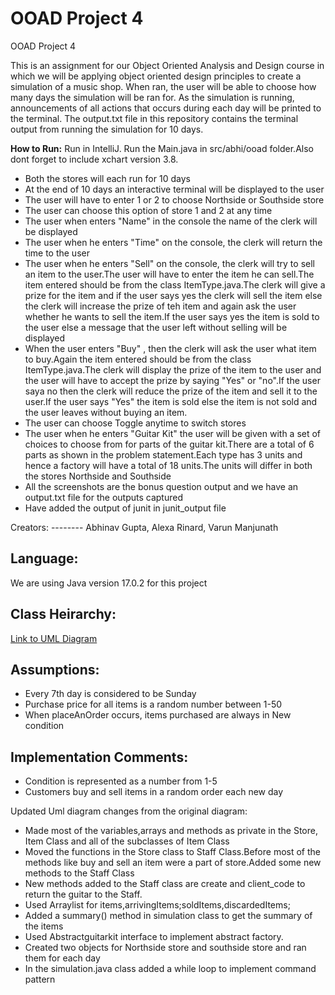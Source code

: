 # OOAD Project 4
 OOAD Project 4

This is an assignment for our Object Oriented Analysis and Design course in which we will be applying object oriented design principles to create a simulation of a music shop. When ran, the user will be able to choose how many days the simulation will be ran for. As the simulation is running, announcements of all actions that occurs during each day will be printed to the terminal. The output.txt file in this repository contains the terminal output from running the simulation for 10 days.

**How to Run:**
Run in IntelliJ. Run the Main.java in src/abhi/ooad folder.Also dont forget to include xchart version 3.8.
<ul>
 <li>Both the stores will each run for 10 days</li>
 <li>At the end of 10 days an interactive terminal will be displayed to the user</li>
 <li>The user will have to enter 1 or 2 to choose Northside or Southside store</li>
 <li>The user can choose this option of store 1 and 2 at any time</li>
  <li>The user when enters "Name" in the console the name of the clerk will be displayed </li>
  <li>The user when he enters "Time" on the console, the clerk will return the time to the user</li>
  <li>The user when he enters "Sell" on the console, the clerk will try to sell an item to the user.The user will have to enter the item he can sell.The item entered should be from the class ItemType.java.The clerk will give a prize for the item and if the user says yes the clerk will sell the item else the clerk will increase the prize of teh item and again ask the user whether he wants to sell the item.If the user says yes the item is sold to the user else a message that the user left without selling will be displayed</li>
     <li>When the user enters "Buy" , then the clerk will ask the user what item to buy.Again the item entered should be from the class ItemType.java.The clerk will display the prize of the item to the user and the user will have to accept the prize by saying "Yes"  or "no".If the user saya no then the clerk will reduce the prize of the item and sell it to the user.If the user says "Yes" the item is sold else the item is not sold and the user leaves without buying an item.
<li>The user can choose Toggle anytime to switch stores</li>
 <li>The user when he enters "Guitar Kit" the user will be given with a set of choices to choose from for parts of the guitar kit.There are a total of 6 parts as shown in the problem statement.Each type has 3 units and hence a factory will have a total of 18 units.The units will differ in both the stores Northside and Southside</li>
 <li>All the screenshots are the bonus question output and we have an output.txt file for the outputs captured</li>
 <li>Have added the output of junit in junit_output file</li>
</ul>
Creators: 
--------
Abhinav Gupta, Alexa Rinard, Varun Manjunath

Language: 
--------
We are using Java version 17.0.2 for this project

Class Heirarchy:
------------

<a href = "https://lucid.app/lucidchart/4bec437b-3542-4f9a-b3f0-1b8d1d7ad336/edit?invitationId=inv_dde5e83c-e87b-4a5d-843b-9044843acab7&page=0_0#"> Link to UML Diagram </a>

Assumptions:
------------

<ul>
  <li>Every 7th day is considered to be Sunday</li>
  <li>Purchase price for all items is a random number between 1-50</li>
  <li>When placeAnOrder occurs, items purchased are always in New condition</li>
</ul>

Implementation Comments:
------------------------

<ul>
  <li>Condition is represented as a number from 1-5</li>
  <li>Customers buy and sell items in a random order each new day</li>
</ul>
Updated Uml diagram changes from the original diagram:
<ul>
  <li>Made most of the variables,arrays and methods as private in the Store, Item Class and all of the subclasses of Item Class</li>
  <li>Moved the functions in the Store class to Staff Class.Before most of the methods like buy and sell an item were a part of store.Added some new methods to the Staff Class</li>
  <li>New methods added to the Staff class are create and client_code to return the guitar to the Staff.</li>
  <li>Used Arraylist for items,arrivingItems;soldItems,discardedItems;</li>
  <li>Added a summary() method in simulation class to get the summary of the items</li>
 <li>Used Abstractguitarkit interface to implement abstract factory.</li>
 <li>Created two objects for Northside store and southside store and ran them for each day</li>
 <li>In the simulation.java class added a while loop to implement command pattern</li>
</ul>
